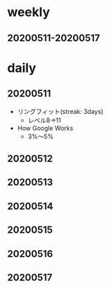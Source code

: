 # weekly
## 20200511-20200517

# daily
## 20200511
* リングフィット(streak: 3days)
  * レベル8→11
* How Google Works
  * 3%〜5%

## 20200512

## 20200513

## 20200514

## 20200515

## 20200516

## 20200517

